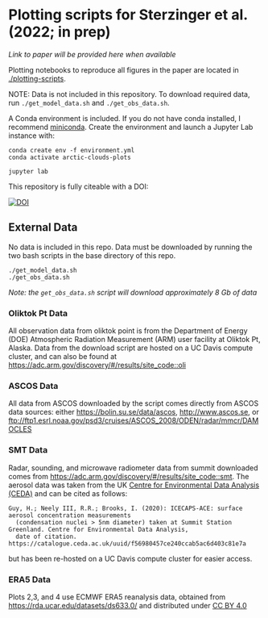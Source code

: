 # Plotting scripts for Sterzinger et al. (2022; in prep)

*Link to paper will be provided here when available*

Plotting notebooks to reproduce all figures in the paper are located in [./plotting-scripts](./plotting-scripts).

NOTE: Data is not included in this repository. To download required data, run `./get_model_data.sh` and `./get_obs_data.sh`.

A Conda environment is included. If you do not have conda installed, I recommend [miniconda](https://docs.conda.io/en/latest/miniconda.html). Create the environment and launch a Jupyter Lab instance with:
```
conda create env -f environment.yml
conda activate arctic-clouds-plots

jupyter lab
```

This repository is fully citeable with a DOI:

[![DOI](https://zenodo.org/badge/446681579.svg)](https://zenodo.org/badge/latestdoi/446681579)

## External Data
No data is included in this repo. Data must be downloaded by running the two bash scripts in the base directory of this repo.

```
./get_model_data.sh
./get_obs_data.sh
```
*Note: the `get_obs_data.sh` script will download approximately 8 Gb of data*

### Oliktok Pt Data
All observation data from oliktok point is from the Department of Energy (DOE) Atmospheric Radiation Measurement (ARM) user facility at Oliktok Pt, Alaska. Data from the download script are hosted on a UC Davis compute cluster, and can also be found at https://adc.arm.gov/discovery/#/results/site_code::oli

### ASCOS Data
All data from ASCOS downloaded by the script comes directly from ASCOS data sources: either https://bolin.su.se/data/ascos, http://www.ascos.se, or ftp://ftp1.esrl.noaa.gov/psd3/cruises/ASCOS_2008/ODEN/radar/mmcr/DAMOCLES

### SMT Data
Radar, sounding, and microwave radiometer data from summit downloaded comes from https://adc.arm.gov/discovery/#/results/site_code::smt. The aerosol data was taken from the UK [Centre for Environmental Data Analysis (CEDA)](https://catalogue.ceda.ac.uk/uuid/f56980457ce240ccab5ac6d403c81e7a) and can be cited as follows:
```
Guy, H.; Neely III, R.R.; Brooks, I. (2020): ICECAPS-ACE: surface aerosol concentration measurements 
  (condensation nuclei > 5nm diameter) taken at Summit Station Greenland. Centre for Environmental Data Analysis, 
  date of citation. https://catalogue.ceda.ac.uk/uuid/f56980457ce240ccab5ac6d403c81e7a
```

but has been re-hosted on a UC Davis compute cluster for easier access.

### ERA5 Data
Plots 2,3, and 4 use ECMWF ERA5 reanalysis data, obtained from https://rda.ucar.edu/datasets/ds633.0/ and distributed under [CC BY 4.0](https://creativecommons.org/licenses/by/4.0/)
